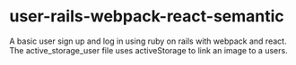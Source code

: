# user-rails-webpack-react-semantic
A basic user sign up and log in using ruby on rails with webpack and react. The active_storage_user file uses activeStorage to link an image to a users.

